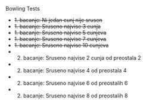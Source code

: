 Bowling Tests

- ~~1. bacanje: Ni jedan cunj nije srusen~~
- ~~1. bacanje: Sruseno najvise 3 cunja~~
- ~~1. bacanje: Sruseno najvise 5 cunjeva~~
- ~~1. bacanje: Sruseno najvise 7 cunjeva~~
- ~~1. bacanje: Sruseno najvise 10 cunjeva~~
- 2. bacanje: Sruseno najvise 2 cunja od preostala 2
- 2. bacanje: Sruseno najvise 4 od preostala 4
- 2. bacanje: Sruseno najvise 6 od preostalih 6
- 2. bacanje: Sruseno najvise 8 od preostalih 8
